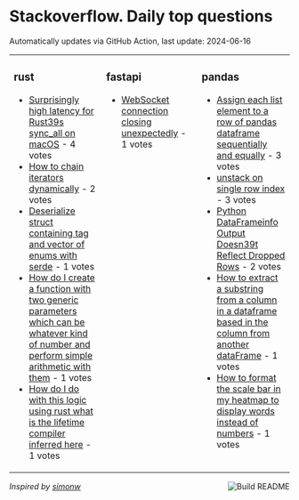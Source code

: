 # Stackoverflow. Daily top questions 

Automatically updates via GitHub Action, last update: <!-- date starts -->2024-06-16<!-- date ends -->


<table><tr><td valign="top" width="33%">

### rust
<!-- rust starts -->
* [Surprisingly high latency for Rust39s sync_all on macOS](https://stackoverflow.com/questions/78626405/surprisingly-high-latency-for-rusts-sync-all-on-macos) - 4 votes
* [How to chain iterators dynamically](https://stackoverflow.com/questions/78629266/how-to-chain-iterators-dynamically) - 2 votes
* [Deserialize struct containing tag and vector of enums with serde](https://stackoverflow.com/questions/78625375/deserialize-struct-containing-tag-and-vector-of-enums-with-serde) - 1 votes
* [How do I create a function with two generic parameters which can be whatever kind of number and perform simple arithmetic with them](https://stackoverflow.com/questions/78627102/how-do-i-create-a-function-with-two-generic-parameters-which-can-be-whatever-ki) - 1 votes
* [How do I do with this logic using rust what is the lifetime compiler inferred here](https://stackoverflow.com/questions/78629116/how-do-i-do-with-this-logic-using-rust-what-is-the-lifetime-compiler-inferred-h) - 1 votes
<!-- rust ends -->
</td><td valign="top" width="34%">


### fastapi
<!-- fastapi starts -->
* [WebSocket connection closing unexpectedly](https://stackoverflow.com/questions/78629598/websocket-connection-closing-unexpectedly) - 1 votes
<!-- fastapi ends -->
</td><td valign="top" width="34%">


### pandas
<!-- pandas starts -->
* [Assign each list element to a row of pandas dataframe sequentially and equally](https://stackoverflow.com/questions/78628103/assign-each-list-element-to-a-row-of-pandas-dataframe-sequentially-and-equally) - 3 votes
* [unstack on single row index](https://stackoverflow.com/questions/78627409/unstack-on-single-row-index) - 3 votes
* [Python DataFrameinfo Output Doesn39t Reflect Dropped Rows](https://stackoverflow.com/questions/78627912/python-dataframe-info-output-doesnt-reflect-dropped-rows) - 2 votes
* [How to extract a substring from a column in a dataframe based in the column from another dataFrame](https://stackoverflow.com/questions/78627973/how-to-extract-a-substring-from-a-column-in-a-dataframe-based-in-the-column-from) - 1 votes
* [How to format the scale bar in my heatmap to display words instead of numbers](https://stackoverflow.com/questions/78625701/how-to-format-the-scale-bar-in-my-heatmap-to-display-words-instead-of-numbers) - 1 votes
<!-- pandas ends -->
</td></tr></table>

<a href="https://github.com/hp0404/hp0404/actions"><img src="https://github.com/hp0404/hp0404/workflows/Build%20README/badge.svg" align="right" alt="Build README"></a> <p>*Inspired by  [simonw](https://github.com/simonw/simonw)*</p>
